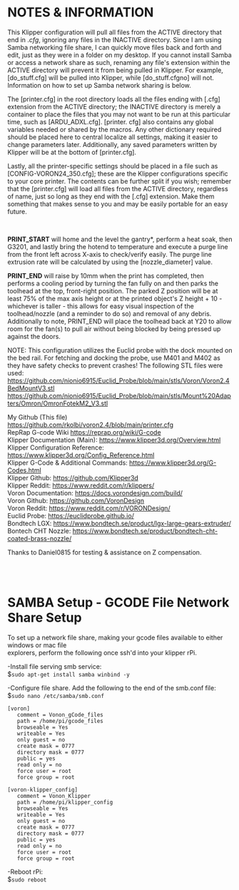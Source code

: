 **NOTES & INFORMATION**
=================================================================================================================

This Klipper configuration will pull all files from the ACTIVE directory that end in .*cfg*, ignoring any files in the INACTIVE directory. Since I am using Samba networking file share, I can quickly move files back and forth and edit, just as they were in a folder on my desktop. If you cannot install Samba or access a network share as such, renaming any file's extension within the ACTIVE directory will prevent it from being pulled in Klipper. For example, [do_stuff.cfg] will be pulled into Klipper, while [do_stuff.cfgno] will not. Information on how to set up Samba network sharing is below.  

The [printer.cfg] in the root directory loads all the files ending with [.cfg] extension from the ACTIVE directory; the INACTIVE directory is merely a container to place the files that you may not want to be run at this particular time, such as [ARDU_ADXL.cfg]. [printer. cfg] also contains any global variables needed or shared by the macros. Any other dictionary required should be placed here to central localize all settings, making it easier to change parameters later. Additionally, any saved parameters written by Klipper will be at the bottom of [printer.cfg].  

Lastly, all the printer-specific settings should be placed in a file such as [CONFIG-VORON24_350.cfg]; these are the Klipper configurations specific to your core printer. The contents can be further split if you wish; remember that the [printer.cfg] will load all files from the ACTIVE directory, regardless of name, just so long as they end with the [.cfg] extension. Make them something that makes sense to you and may be easily portable for an easy future.  

<br>

**PRINT_START** will home and the level the gantry*, perform a heat soak, then G3201, and lastly bring the hotend to temperature and execute a purge line from the front left across X-axis to check/verify easily. The purge line extrusion rate will be calculated by using the [nozzle_diameter] value.  

 

**PRINT_END** will raise by 10mm when the print has completed, then performs a cooling period by turning the fan fully on and then parks the toolhead at the top, front-right position. The parked Z position will be at least 75% of the max axis height or at the printed object's Z height + 10 - whichever is taller - this allows for easy visual inspection of the toolhead/nozzle (and a reminder to do so) and removal of any debris. Additionally to note, PRINT_END will place the toolhead back at Y20 to allow room for the fan(s) to pull air without being blocked by being pressed up against the doors. 

NOTE: This configuration utilizes the Euclid probe with the dock mounted on the bed rail. For fetching and docking the probe, use M401 and M402 as they have safety checks to prevent crashes! 
The following STL files were used:  
https://github.com/nionio6915/Euclid_Probe/blob/main/stls/Voron/Voron2.4BedMountV3.stl  
https://github.com/nionio6915/Euclid_Probe/blob/main/stls/Mount%20Adapters/Omron/OmronFotekM2_V3.stl  

My Github (This file)                     https://github.com/rkolbi/voron2.4/blob/main/printer.cfg  
RepRap G-code Wiki                        https://reprap.org/wiki/G-code  
Klipper Documentation (Main):             https://www.klipper3d.org/Overview.html  
Klipper Configuration Reference:          https://www.klipper3d.org/Config_Reference.html  
Klipper G-Code & Additional Commands:     https://www.klipper3d.org/G-Codes.html  
Klipper Github:                           https://github.com/Klipper3d  
Klipper Reddit:                           https://www.reddit.com/r/klippers/  
Voron Documentation:                      https://docs.vorondesign.com/build/  
Voron Github:                             https://github.com/VoronDesign  
Voron Reddit:                             https://www.reddit.com/r/VORONDesign/  
Euclid Probe:                             https://euclidprobe.github.io/  
Bondtech LGX:                             https://www.bondtech.se/product/lgx-large-gears-extruder/  
Bontech CHT Nozzle:                       https://www.bondtech.se/product/bondtech-cht-coated-brass-nozzle/  

Thanks to Daniel0815 for testing & assistance on Z compensation.



<br><br>

**SAMBA Setup - GCODE File Network Share Setup**
=================================================================================================================

 To set up a network file share, making your gcode files available to either windows or mac file  
 explorers, perform the following once ssh'd into your klipper rPi.  

 -Install file serving smb service:  
$`sudo apt-get install samba winbind -y`  

 -Configure file share.  Add the following to the end of the smb.conf file:  
$`sudo nano /etc/samba/smb.conf`  
	
```
[voron]  
   comment = Vonon_gCode_files  
   path = /home/pi/gcode_files  
   browseable = Yes  
   writeable = Yes  
   only guest = no  
   create mask = 0777  
   directory mask = 0777  
   public = yes  
   read only = no  
   force user = root  
   force group = root  

[voron-klipper_config]  
   comment = Vonon_Klipper  
   path = /home/pi/klipper_config  
   browseable = Yes  
   writeable = Yes  
   only guest = no  
   create mask = 0777  
   directory mask = 0777  
   public = yes  
   read only = no  
   force user = root  
   force group = root  
```



 -Reboot rPi:  
$`sudo reboot`  